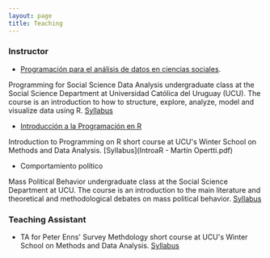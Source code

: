 ```yaml
---
layout: page
title: Teaching
---
```


### Instructor 

+ [Programación para el análisis de datos en ciencias sociales](https://martinopertti.github.io/PAD-web/). 

Programming for Social Science Data Analysis undergraduate class at the Social Science Department at Universidad Católica del Uruguay (UCU). The course is an introduction to how to structure, explore, analyze, model and visualize data using R. [Syllabus](programa-pad.pdf)

+ [Introducción a la Programación en R](https://martinopertti.github.io/IntroR-web/)

Introduction to Programming on R short course at UCU's Winter School on Methods and Data Analysis. [Syllabus](IntroaR - Martín Opertti.pdf)

+ Comportamiento político

Mass Political Behavior undergraduate class at the Social Science Department at UCU. The course is an introduction to the main literature and theoretical and methodological debates on mass political behavior. [Syllabus](programa.pdf)

### Teaching Assistant

+ TA for Peter Enns' Survey Methdology short course at UCU's Winter School on Methods and Data Analysis. [Syllabus](programa_survey_methods.pdf)  

